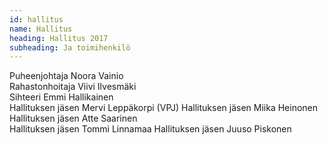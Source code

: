 ```yaml
---
id: hallitus
name: Hallitus
heading: Hallitus 2017
subheading: Ja toimihenkilö
---
```


Puheenjohtaja 			Noora Vainio  
Rahastonhoitaja 		Viivi Ilvesmäki  
Sihteeri 			Emmi Hallikainen  
Hallituksen jäsen 		Mervi Leppäkorpi (VPJ)
Hallituksen jäsen 		Miika Heinonen  
Hallituksen jäsen		Atte Saarinen  
Hallituksen jäsen		Tommi Linnamaa
Hallituksen jäsen		Juuso Piskonen 
